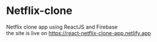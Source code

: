 # Netflix-clone
Netflix clone app using ReactJS and Firebase  
the site is live on https://react-netflix-clone-app.netlify.app
